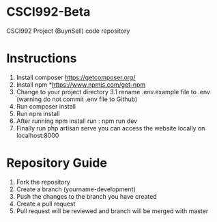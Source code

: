 # CSCI992-Beta
CSCI992 Project (BuynSell) code repository 

# Instructions 
1. Install composer 
    https://getcomposer.org/
2. Install npm
    *https://www.npmjs.com/get-npm
3. Change to your project directory 
3.1 rename .env.example file to .env (warning do not commit .env file to Github)
4. Run composer install 
5. Run npm install 
6. After running npm install 
    run : npm run dev
8. Finally run php artisan serve 
you can access the website locally on localhost:8000

# Repository Guide
1. Fork the repository
2. Create a branch (yourname-development)
3. Push the changes to the branch you have created
4. Create a pull request
5. Pull request will be reviewed and branch will be merged with master

